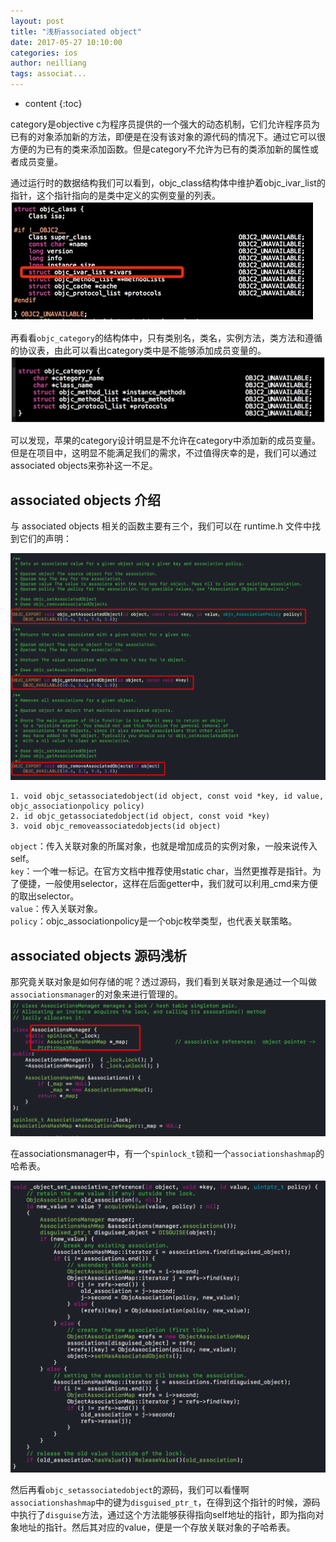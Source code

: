 ```yaml
---
layout: post
title: "浅析associated object"
date: 2017-05-27 10:10:00
categories: ios
author: neilliang
tags: associat...
---
```


* content
{:toc}



category是objective
c为程序员提供的一个强大的动态机制，它们允许程序员为已有的对象添加新的方法，即便是在没有该对象的源代码的情况下。通过它可以很方便的为已有的类来添加函数。但是category不允许为已有的类添加新的属性或者成员变量。

<!--more-->
通过运行时的数据结构我们可以看到，objc_class结构体中维护着objc_ivar_list的指针，这个指针指向的是类中定义的实例变量的列表。  
![](/image/qian_xi_associated_object/0a675e25ebe30d1726eeda81891321a0a75c4b9fcbf9b97548bca101646dbc9b)

再看看`objc_category`的结构体中，只有类别名，类名，实例方法，类方法和遵循的协议表，由此可以看出category类中是不能够添加成员变量的。  
![](/image/qian_xi_associated_object/daa53763fbef4e9bebc7e6551e9b65239e4466a91fdcc159e3edb67931055123)

可以发现，苹果的category设计明显是不允许在category中添加新的成员变量。但是在项目中，这明显不能满足我们的需求，不过值得庆幸的是，我们可以通过associated
objects来弥补这一不足。

## associated objects 介绍

与 associated objects 相关的函数主要有三个，我们可以在 runtime.h 文件中找到它们的声明：

![](/image/qian_xi_associated_object/f4a65711bcc394116f1870e352e16f93dc9727545db1e7df8cd49e50ed181a12)

    
    
    1. void objc_setassociatedobject(id object, const void *key, id value, objc_associationpolicy policy)
    2. id objc_getassociatedobject(id object, const void *key)
    3. void objc_removeassociatedobjects(id object)
    

`object`：传入关联对象的所属对象，也就是增加成员的实例对象，一般来说传入self。  
`key`：一个唯一标记。在官方文档中推荐使用static
char，当然更推荐是指针。为了便捷，一般使用selector，这样在后面getter中，我们就可以利用_cmd来方便的取出selector。  
`value`：传入关联对象。  
`policy`：objc_associationpolicy是一个objc枚举类型，也代表关联策略。

## associated objects 源码浅析

那究竟关联对象是如何存储的呢？透过源码，我们看到关联对象是通过一个叫做`associationsmanager`的对象来进行管理的。  
![](/image/qian_xi_associated_object/4a665f77259c67de69f3d02883fef577dc4343e5e4bc1d246f0f6fff7b0b6445)

在associationsmanager中，有一个`spinlock_t`锁和一个`associationshashmap`的哈希表。

![](/image/qian_xi_associated_object/c855ee4f73bc0ef3c797fa95868c1f4b05567d1e0e98419ee3adf775d74921ae)

然后再看`objc_setassociatedobject`的源码，我们可以看懂啊`associationshashmap`中的键为`disguised_ptr_t`，在得到这个指针的时候，源码中执行了`disguise`方法，通过这个方法能够获得指向self地址的指针，即为指向对象地址的指针。然后其对应的value，便是一个存放关联对象的子哈希表。

